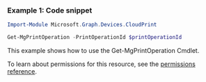 ### Example 1: Code snippet

```powershellImport-Module Microsoft.Graph.Devices.CloudPrint

Get-MgPrintOperation -PrintOperationId $printOperationId
```
This example shows how to use the Get-MgPrintOperation Cmdlet.
To learn about permissions for this resource, see the [permissions reference](/graph/permissions-reference).

